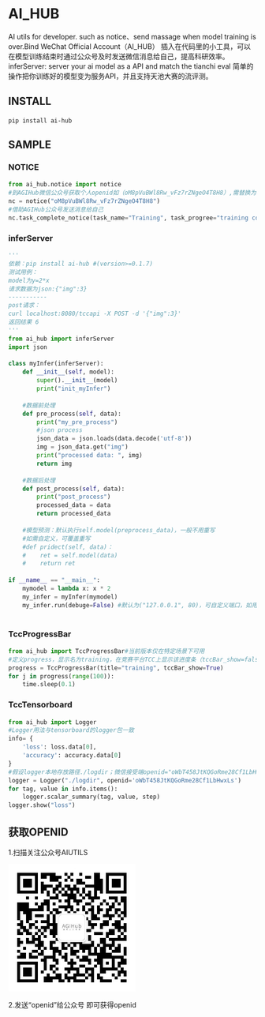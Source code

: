 # AI_HUB
AI utils for developer.
such as notice、send massage when model training is over.Bind WeChat Official Account（AI_HUB）
插入在代码里的小工具，可以在模型训练结束时通过公众号及时发送微信消息给自己，提高科研效率。
inferServer: server your ai model as a API and match the tianchi eval
简单的操作把你训练好的模型变为服务API，并且支持天池大赛的流评测。

## INSTALL
```
pip install ai-hub
```

## SAMPLE
### NOTICE
```Python
from ai_hub.notice import notice
#到AGIHub微信公众号获取个人openid如（oM8pVuBWl8Rw_vFz7rZNgeO4T8H8）,需替换为自己的openid
nc = notice("oM8pVuBWl8Rw_vFz7rZNgeO4T8H8")
#借助AGIHub公众号发送消息给自己
nc.task_complete_notice(task_name="Training", task_progree="training complete.")
```

### inferServer
```Python
'''
依赖：pip install ai-hub #(version>=0.1.7) 
测试用例：
model为y=2*x
请求数据为json:{"img":3}
-----------
post请求：
curl localhost:8080/tccapi -X POST -d '{"img":3}'
返回结果 6
'''
from ai_hub import inferServer
import json

class myInfer(inferServer):
    def __init__(self, model):
       	super().__init__(model)
        print("init_myInfer")
    
    #数据前处理
    def pre_process(self, data):
        print("my_pre_process")
        #json process
        json_data = json.loads(data.decode('utf-8'))
        img = json_data.get("img")
        print("processed data: ", img)
        return img
    
    #数据后处理
    def post_process(self, data):
        print("post_process")
        processed_data = data
        return processed_data
    
    #模型预测：默认执行self.model(preprocess_data)，一般不用重写
    #如需自定义，可覆盖重写
    #def pridect(self, data)：
    #    ret = self.model(data)
    #    return ret

if __name__ == "__main__":
    mymodel = lambda x: x * 2
    my_infer = myInfer(mymodel)
    my_infer.run(debuge=False) #默认为("127.0.0.1", 80)，可自定义端口，如用于天池大赛请默认即可，指定debuge=False更高效
    
```


### TccProgressBar
```Python
from ai_hub import TccProgressBar#当前版本仅在特定场景下可用
#定义progress，显示名为training，在竞赛平台TCC上显示该进度条（tccBar_show=false 不影响本地打印进度条）
progress = TccProgressBar(title="training", tccBar_show=True)
for j in progress(range(100)):
    time.sleep(0.1)
```

### TccTensorboard
```Python
from ai_hub import Logger
#Logger用法与tensorboard的logger包一致
info= {
    'loss': loss.data[0],
    'accuracy': accuracy.data[0]
}
#假设logger本地存放路径./logdir；微信接受端openid="oWbT458JtKQGoRme28Cf1LbHwxLs"
logger = Logger("./logdir", openid='oWbT458JtKQGoRme28Cf1LbHwxLs')
for tag, value in info.items():
    logger.scalar_summary(tag, value, step)
logger.show("loss")
```

## 获取OPENID
1.扫描关注公众号AIUTILS

![avatar](docs/qrcode.jpg)

2.发送“openid”给公众号 即可获得openid

